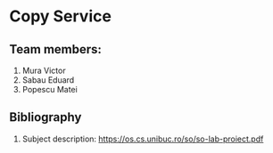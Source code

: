 # Copy Service

## Team members:
1. Mura Victor
2. Sabau Eduard
3. Popescu Matei


## Bibliography
1. Subject description:
    https://os.cs.unibuc.ro/so/so-lab-proiect.pdf